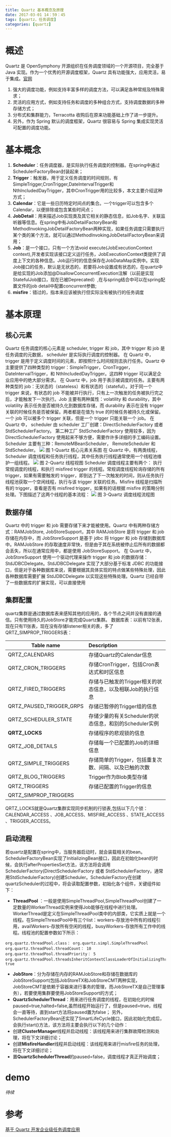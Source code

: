 ```yaml
---
title: Quartz 基本概念及原理
date: 2017-03-01 14：59：45
tags: [quartz，任务调度]
categories: [quartz]
---
```


# 概述
Quartz 是 OpenSymphony 开源组织在任务调度领域的一个开源项目，完全基于 Java 实现。作为一个优秀的开源调度框架，Quartz 具有功能强大，应用灵活，易于集成。[官网](http：//www.quartz-scheduler.org/)
1. 强大的调度功能，例如支持丰富多样的调度方法，可以满足各种常规及特殊需求；
2. 灵活的应用方式，例如支持任务和调度的多种组合方式，支持调度数据的多种存储方式；
3. 分布式和集群能力，Terracotta 收购后在原来功能基础上作了进一步提升。
4. 另外，作为 Spring 默认的调度框架，Quartz 很容易与 Spring 集成实现灵活可配置的调度功能。

# 基本概念
1. **Scheduler**：任务调度器，是实际执行任务调度的控制器。在spring中通过SchedulerFactoryBean封装起来；
2. **Trigger**：触发器，用于定义任务调度的时间规则，有SimpleTrigger,CronTrigger,DateIntervalTrigger和NthIncludedDayTrigger，其中CronTrigger用的比较多，本文主要介绍这种方式；
3. **Calendar**：它是一些日历特定时间点的集合。一个trigger可以包含多个Calendar，以便排除或包含某些时间点；
4. **JobDetail**：用来描述Job实现类及其它相关的静态信息，如Job名字、关联监听器等信息。在spring中有JobDetailFactoryBean和 MethodInvokingJobDetailFactoryBean两种实现，如果任务调度只需要执行某个类的某个方法，就可以通过MethodInvokingJobDetailFactoryBean来调用；
5. **Job**：是一个接口，只有一个方法void execute(JobExecutionContext context),开发者实现该接口定义运行任务，JobExecutionContext类提供了调度上下文的各种信息。Job运行时的信息保存在JobDataMap实例中。实现Job接口的任务，默认是无状态的，若要将Job设置成有状态的，在quartz中是给实现的Job添加@DisallowConcurrentExecution注解（以前是实现StatefulJob接口，现在已被Deprecated）,在与spring结合中可以在spring配置文件的job detail中配置concurrent参数;
6. **misfire**：错过的，指本来应该被执行但实际没有被执行的任务调度

# 基本原理
## 核心元素
Quartz 任务调度的核心元素是 scheduler, trigger 和 job，其中 trigger 和 job 是任务调度的元数据， scheduler 是实际执行调度的控制器。
在 Quartz 中，trigger 是用于定义调度时间的元素，即按照什么时间规则去执行任务。Quartz 中主要提供了四种类型的 trigger：SimpleTrigger，CronTirgger，DateIntervalTrigger，和 NthIncludedDayTrigger。这四种 trigger 可以满足企业应用中的绝大部分需求。
在 Quartz 中，job 用于表示被调度的任务。主要有两种类型的 job：无状态的（stateless）和有状态的（stateful）。对于同一个 trigger 来说，有状态的 job 不能被并行执行，只有上一次触发的任务被执行完之后，才能触发下一次执行。Job 主要有两种属性：volatility 和 durability，其中 volatility 表示任务是否被持久化到数据库存储，而 durability 表示在没有 trigger 关联的时候任务是否被保留。两者都是在值为 true 的时候任务被持久化或保留。一个 job 可以被多个 trigger 关联，但是一个 trigger 只能关联一个 job。
在 Quartz 中， scheduler 由 scheduler 工厂创建：DirectSchedulerFactory 或者 StdSchedulerFactory。 第二种工厂 StdSchedulerFactory 使用较多，因为 DirectSchedulerFactory 使用起来不够方便，需要作许多详细的手工编码设置。 Scheduler 主要有三种：RemoteMBeanScheduler， RemoteScheduler 和 StdScheduler。
![](https://www.ibm.com/developerworks/cn/opensource/os-cn-quartz/image001.gif)
图 1-Quartz 核心元素关系图
在 Quartz 中，有两类线程，Scheduler 调度线程和任务执行线程，其中任务执行线程通常使用一个线程池维护一组线程。
![](https://www.ibm.com/developerworks/cn/opensource/os-cn-quartz/image002.gif)
图 2-Quartz 线程视图
Scheduler 调度线程主要有两个： 执行常规调度的线程，和执行 misfired trigger 的线程。常规调度线程轮询存储的所有 trigger，如果有需要触发的 trigger，即到达了下一次触发的时间，则从任务执行线程池获取一个空闲线程，执行与该 trigger 关联的任务。Misfire 线程是扫描所有的 trigger，查看是否有 misfired trigger，如果有的话根据 misfire 的策略分别处理。下图描述了这两个线程的基本流程：
![](https://www.ibm.com/developerworks/cn/opensource/os-cn-quartz/image003.png)
图 3-Quartz 调度线程流程图
## 数据存储
Quartz 中的 trigger 和 job 需要存储下来才能被使用。Quartz 中有两种存储方式：RAMJobStore, JobStoreSupport，其中 RAMJobStore 是将 trigger 和 job 存储在内存中，而 JobStoreSupport 是基于 jdbc 将 trigger 和 job 存储到数据库中。RAMJobStore 的存取速度非常快，但是由于其在系统被停止后所有的数据都会丢失，所以在通常应用中，都是使用 JobStoreSupport。
在 Quartz 中，JobStoreSupport 使用一个驱动代理来操作 trigger 和 job 的数据存储：StdJDBCDelegate。StdJDBCDelegate 实现了大部分基于标准 JDBC 的功能接口，但是对于各种数据库来说，需要根据其具体实现的特点做某些特殊处理，因此各种数据库需要扩展 StdJDBCDelegate 以实现这些特殊处理。Quartz 已经自带了一些数据库的扩展实现，可以直接使用
## 集群配置
quartz集群是通过数据库表来感知其他的应用的，各个节点之间并没有直接的通信。只有使用持久的JobStore才能完成Quartz集群。
数据库表：以前有12张表，现在只有11张表，现在没有存储listener相关的表，多了QRTZ_SIMPROP_TRIGGERS表：

| **Table name**       | **Description**           | 
| ------------------|:-------------|
| QRTZ_CALENDARS | 存储Quartz的Calendar信息 |
| QRTZ_CRON_TRIGGERS | 存储CronTrigger，包括Cron表达式和时区信息 | 
| QRTZ_FIRED_TRIGGERS | 存储与已触发的Trigger相关的状态信息，以及相联Job的执行信息 |
| QRTZ_PAUSED_TRIGGER_GRPS | 存储已暂停的Trigger组的信息 |
| QRTZ_SCHEDULER_STATE | 存储少量的有关Scheduler的状态信息，和别的Scheduler实例 |
| **QRTZ_LOCKS**	 | 存储程序的悲观锁的信息  |
| QRTZ_JOB_DETAILS	| 存储每一个已配置的Job的详细信息 |
| QRTZ_SIMPLE_TRIGGERS | 存储简单的Trigger，包括重复次数、间隔、以及已触的次数 |
| QRTZ_BLOG_TRIGGERS | Trigger作为Blob类型存储 |
| QRTZ_TRIGGERS | 存储已配置的Trigger的信息 |
| QRTZ_SIMPROP_TRIGGERS | |

QRTZ_LOCKS就是Quartz集群实现同步机制的行锁表,包括以下几个锁：CALENDAR_ACCESS 、JOB_ACCESS、MISFIRE_ACCESS 、STATE_ACCESS 、TRIGGER_ACCESS。
## 启动流程
若quartz是配置在spring中，当服务器启动时，就会装载相关的bean。SchedulerFactoryBean实现了InitializingBean接口，因此在初始化bean的时候，会执行afterPropertiesSet方法，该方法将会调用SchedulerFactory(DirectSchedulerFactory 或者 StdSchedulerFactory，通常用StdSchedulerFactory)创建Scheduler。SchedulerFactory在创建quartzScheduler的过程中，将会读取配置参数，初始化各个组件，关键组件如下：
-  **ThreadPool** ：一般是使用SimpleThreadPool,SimpleThreadPool创建了一定数量的WorkerThread实例来使得Job能够在线程中进行处理。WorkerThread是定义在SimpleThreadPool类中的内部类，它实质上就是一个线程。在SimpleThreadPool中有三个list：workers-存放池中所有的线程引用，availWorkers-存放所有空闲的线程，busyWorkers-存放所有工作中的线程。线程池的配置参数如下所示：
```
org.quartz.threadPool.class： org.quartz.simpl.SimpleThreadPool
org.quartz.threadPool.threadCount： 10
org.quartz.threadPool.threadPriority： 5
org.quartz.threadPool.threadsInheritContextClassLoaderOfInitializingThread： true
```
- **JobStore**：分为存储在内存的RAMJobStore和存储在数据库的JobStoreSupport(包括JobStoreTX和JobStoreCMT两种实现，JobStoreCMT是依赖于容器来进行事务的管理，而JobStoreTX是自己管理事务），若要使用集群要使用JobStoreSupport的方式；
- **QuartzSchedulerThread**：用来进行任务调度的线程，在初始化的时候paused=true,halted=false,虽然线程开始运行了，但是paused=true，线程会一直等待，直到start方法将paused置为false；
另外，SchedulerFactoryBean还实现了SmartLifeCycle接口，因此初始化完成后，会执行start()方法，该方法将主要会执行以下的几个动作：
- 创建**ClusterManager**线程并启动线程：该线程用来进行集群故障检测和处理，将在下文详细讨论；
- 创建**MisfireHandler**线程并启动线程：该线程用来进行misfire任务的处理，将在下文详细讨论；
- 置**QuartzSchedulerThread**的paused=false，调度线程才真正开始调度；

# demo
*待续*
# 参考
[基于 Quartz 开发企业级任务调度应用](https：//www.ibm.com/developerworks/cn/opensource/os-cn-quartz/)